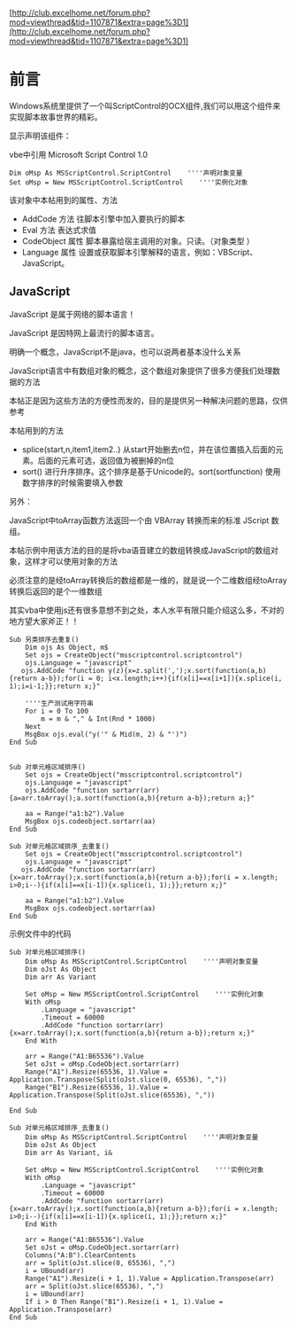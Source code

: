 [http://club.excelhome.net/forum.php?mod=viewthread&tid=1107871&extra=page%3D1](http://club.excelhome.net/forum.php?mod=viewthread&tid=1107871&extra=page%3D1)

# 前言 #

Windows系统里提供了一个叫ScriptControl的OCX组件,我们可以用这个组件来实现脚本故事世界的精彩。

显示声明该组件：

vbe中引用 Microsoft Script Control 1.0

	Dim oMsp As MSScriptControl.ScriptControl    ''''声明对象变量
	Set oMsp = New MSScriptControl.ScriptControl    ''''实例化对象

该对象中本帖用到的属性、方法

- AddCode 方法 往脚本引擎中加入要执行的脚本
- Eval 方法 表达式求值
- CodeObject 属性 脚本暴露给宿主调用的对象。只读。（对象类型 ）
- Language 属性 设置或获取脚本引擎解释的语言，例如：VBScript、JavaScript。

## JavaScript ##
JavaScript 是属于网络的脚本语言！

JavaScript 是因特网上最流行的脚本语言。

明确一个概念，JavaScript不是java，也可以说两者基本没什么关系

JavaScript语言中有数组对象的概念，这个数组对象提供了很多方便我们处理数据的方法 

本帖正是因为这些方法的方便性而发的，目的是提供另一种解决问题的思路，仅供参考

本帖用到的方法

- splice(start,n,item1,item2..) 从start开始删去n位，并在该位置插入后面的元素。后面的元素可选，返回值为被删掉的n位
- sort() 进行升序排序。这个排序是基于Unicode的。sort(sortfunction) 使用数字排序的时候需要填入参数


另外：

JavaScript中toArray函数方法返回一个由 VBArray 转换而来的标准 JScript 数组。

本帖示例中用该方法的目的是将vba语音建立的数组转换成JavaScript的数组对象，这样才可以使用对象的方法 

必须注意的是经toArray转换后的数组都是一维的，就是说一个二维数组经toArray转换后返回的是个一维数组

其实vba中使用js还有很多意想不到之处，本人水平有限只能介绍这么多，不对的地方望大家斧正！！

	Sub 另类排序去重复()
	    Dim ojs As Object, m$
	    Set ojs = CreateObject("msscriptcontrol.scriptcontrol")
	    ojs.Language = "javascript"
	   ojs.AddCode "function y(z){x=z.split(',');x.sort(function(a,b){return a-b});for(i = 0; i<x.length;i++){if(x[i]==x[i+1]){x.splice(i, 1);i=i-1;}};return x;}"
	    
	    ''''生产测试用字符串
	    For i = 0 To 100
	        m = m & "," & Int(Rnd * 1000)
	    Next
	    MsgBox ojs.eval("y('" & Mid(m, 2) & "')")
	End Sub


	Sub 对单元格区域排序()
	    Set ojs = CreateObject("msscriptcontrol.scriptcontrol")
	    ojs.Language = "javascript"
	    ojs.AddCode "function sortarr(arr){a=arr.toArray();a.sort(function(a,b){return a-b});return a;}"
	    
	    aa = Range("a1:b2").Value
	    MsgBox ojs.codeobject.sortarr(aa)
	End Sub

	Sub 对单元格区域排序_去重复()
	    Set ojs = CreateObject("msscriptcontrol.scriptcontrol")
	    ojs.Language = "javascript"
	   ojs.AddCode "function sortarr(arr){x=arr.toArray();x.sort(function(a,b){return a-b});for(i = x.length; i>0;i--){if(x[i]==x[i-1]){x.splice(i, 1);}};return x;}"
	    
	    aa = Range("a1:b2").Value
	    MsgBox ojs.codeobject.sortarr(aa)
	End Sub
	
示例文件中的代码

	Sub 对单元格区域排序()
	    Dim oMsp As MSScriptControl.ScriptControl    ''''声明对象变量
	    Dim oJst As Object
	    Dim arr As Variant
	    
	    Set oMsp = New MSScriptControl.ScriptControl    ''''实例化对象
	    With oMsp
	        .Language = "javascript"
	        .Timeout = 60000
	        .AddCode "function sortarr(arr){x=arr.toArray();x.sort(function(a,b){return a-b});return x;}"
	    End With
	    
	    arr = Range("A1:B65536").Value
	    Set oJst = oMsp.CodeObject.sortarr(arr)
	    Range("A1").Resize(65536, 1).Value = Application.Transpose(Split(oJst.slice(0, 65536), ","))
	    Range("B1").Resize(65536, 1).Value = Application.Transpose(Split(oJst.slice(65536), ","))
	    
	End Sub
	
	Sub 对单元格区域排序_去重复()
	    Dim oMsp As MSScriptControl.ScriptControl    ''''声明对象变量
	    Dim oJst As Object
	    Dim arr As Variant, i&
	    
	    Set oMsp = New MSScriptControl.ScriptControl    ''''实例化对象
	    With oMsp
	        .Language = "javascript"
	        .Timeout = 60000
	        .AddCode "function sortarr(arr){x=arr.toArray();x.sort(function(a,b){return a-b});for(i = x.length; i>0;i--){if(x[i]==x[i-1]){x.splice(i, 1);}};return x;}"
	    End With
	    
	    arr = Range("A1:B65536").Value
	    Set oJst = oMsp.CodeObject.sortarr(arr)
	    Columns("A:B").ClearContents
	    arr = Split(oJst.slice(0, 65536), ",")
	    i = UBound(arr)
	    Range("A1").Resize(i + 1, 1).Value = Application.Transpose(arr)
	    arr = Split(oJst.slice(65536), ",")
	    i = UBound(arr)
	    If i > 0 Then Range("B1").Resize(i + 1, 1).Value = Application.Transpose(arr)
	End Sub